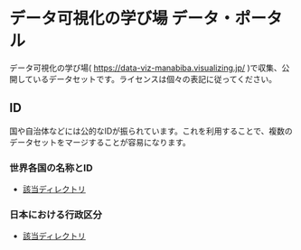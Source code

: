 # データ可視化の学び場 データ・ポータル


データ可視化の学び場( https://data-viz-manabiba.visualizing.jp/ )で収集、公開しているデータセットです。ライセンスは個々の表記に従ってください。



## ID

国や自治体などには公的なIDが振られています。これを利用することで、複数のデータセットをマージすることが容易になります。

### 世界各国の名称とID

- [該当ディレクトリ](/id/country_list)


### 日本における行政区分

- [該当ディレクトリ](/id/prefecture_list)










